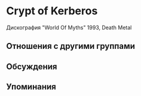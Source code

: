 # Crypt of Kerberos

Дискография
"World Of Myths" 1993, Death Metal

## Отношения с другими группами


## Обсуждения


## Упоминания

